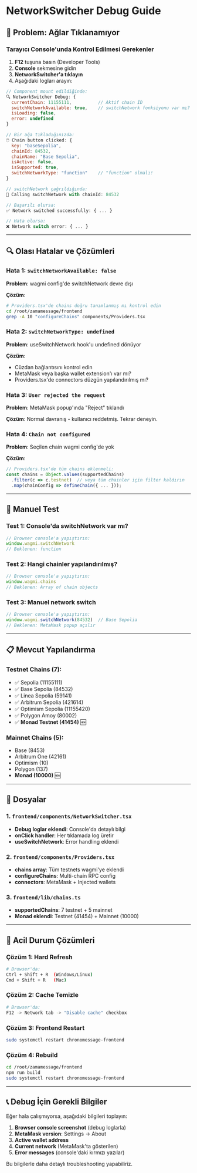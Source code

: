 # NetworkSwitcher Debug Guide

## 🐛 Problem: Ağlar Tıklanamıyor

### Tarayıcı Console'unda Kontrol Edilmesi Gerekenler

1. **F12** tuşuna basın (Developer Tools)
2. **Console** sekmesine gidin
3. **NetworkSwitcher'a tıklayın**
4. Aşağıdaki logları arayın:

```javascript
// Component mount edildiğinde:
🔍 NetworkSwitcher Debug: {
  currentChain: 11155111,          // Aktif chain ID
  switchNetworkAvailable: true,    // switchNetwork fonksiyonu var mı?
  isLoading: false,
  error: undefined
}

// Bir ağa tıkladığınızda:
🖱️ Chain button clicked: {
  key: "baseSepolia",
  chainId: 84532,
  chainName: "Base Sepolia",
  isActive: false,
  isSupported: true,
  switchNetworkType: "function"    // "function" olmalı!
}

// switchNetwork çağrıldığında:
📡 Calling switchNetwork with chainId: 84532

// Başarılı olursa:
✅ Network switched successfully: { ... }

// Hata olursa:
❌ Network switch error: { ... }
```

---

## 🔍 Olası Hatalar ve Çözümleri

### Hata 1: `switchNetworkAvailable: false`
**Problem**: wagmi config'de switchNetwork devre dışı

**Çözüm**:
```bash
# Providers.tsx'de chains doğru tanımlanmış mı kontrol edin
cd /root/zamamessage/frontend
grep -A 10 "configureChains" components/Providers.tsx
```

### Hata 2: `switchNetworkType: undefined`
**Problem**: useSwitchNetwork hook'u undefined dönüyor

**Çözüm**:
- Cüzdan bağlantısını kontrol edin
- MetaMask veya başka wallet extension'ı var mı?
- Providers.tsx'de connectors düzgün yapılandırılmış mı?

### Hata 3: `User rejected the request`
**Problem**: MetaMask popup'ında "Reject" tıklandı

**Çözüm**: Normal davranış - kullanıcı reddetmiş. Tekrar deneyin.

### Hata 4: `Chain not configured`
**Problem**: Seçilen chain wagmi config'de yok

**Çözüm**:
```typescript
// Providers.tsx'de tüm chains eklenmeli:
const chains = Object.values(supportedChains)
  .filter(c => c.testnet)  // veya tüm chainler için filter kaldırın
  .map(chainConfig => defineChain({ ... }));
```

---

## 🧪 Manuel Test

### Test 1: Console'da switchNetwork var mı?
```javascript
// Browser console'a yapıştırın:
window.wagmi.switchNetwork
// Beklenen: function
```

### Test 2: Hangi chainler yapılandırılmış?
```javascript
// Browser console'a yapıştırın:
window.wagmi.chains
// Beklenen: Array of chain objects
```

### Test 3: Manuel network switch
```javascript
// Browser console'a yapıştırın:
window.wagmi.switchNetwork(84532)  // Base Sepolia
// Beklenen: MetaMask popup açılır
```

---

## 📋 Mevcut Yapılandırma

### Testnet Chains (7):
- ✅ Sepolia (11155111)
- ✅ Base Sepolia (84532)
- ✅ Linea Sepolia (59141)
- ✅ Arbitrum Sepolia (421614)
- ✅ Optimism Sepolia (11155420)
- ✅ Polygon Amoy (80002)
- ✅ **Monad Testnet (41454)** 🆕

### Mainnet Chains (5):
- Base (8453)
- Arbitrum One (42161)
- Optimism (10)
- Polygon (137)
- **Monad (10000)** 🆕

---

## 🔧 Dosyalar

### 1. `frontend/components/NetworkSwitcher.tsx`
- **Debug loglar eklendi**: Console'da detaylı bilgi
- **onClick handler**: Her tıklamada log üretir
- **useSwitchNetwork**: Error handling eklendi

### 2. `frontend/components/Providers.tsx`
- **chains array**: Tüm testnets wagmi'ye eklendi
- **configureChains**: Multi-chain RPC config
- **connectors**: MetaMask + Injected wallets

### 3. `frontend/lib/chains.ts`
- **supportedChains**: 7 testnet + 5 mainnet
- **Monad eklendi**: Testnet (41454) + Mainnet (10000)

---

## 🚨 Acil Durum Çözümleri

### Çözüm 1: Hard Refresh
```bash
# Browser'da:
Ctrl + Shift + R  (Windows/Linux)
Cmd + Shift + R   (Mac)
```

### Çözüm 2: Cache Temizle
```bash
# Browser'da:
F12 -> Network tab -> "Disable cache" checkbox
```

### Çözüm 3: Frontend Restart
```bash
sudo systemctl restart chronomessage-frontend
```

### Çözüm 4: Rebuild
```bash
cd /root/zamamessage/frontend
npm run build
sudo systemctl restart chronomessage-frontend
```

---

## 📞 Debug İçin Gerekli Bilgiler

Eğer hala çalışmıyorsa, aşağıdaki bilgileri toplayın:

1. **Browser console screenshot** (debug loglarla)
2. **MetaMask version**: Settings -> About
3. **Active wallet address**
4. **Current network** (MetaMask'ta gösterilen)
5. **Error messages** (console'daki kırmızı yazılar)

Bu bilgilerle daha detaylı troubleshooting yapabiliriz.
